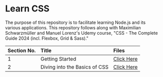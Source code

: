 # Learn CSS

The purpose of this repository is to facilitate learning Node.js and its various applications. This repository follows along with Maximilian Schwarzmüller and Manuel Lorenz's Udemy course, "CSS - The Complete Guide 2024 (incl. Flexbox, Grid & Sass)."

| Section No. | Title                         | Files                              |
| :---------- | :---------------------------- | :--------------------------------- |
| 1           | Getting Started               | [Click Here](./1-getting-started/) |
| 2           | Diving into the Basics of CSS | [Click Here](./2-css-basics/)      |
